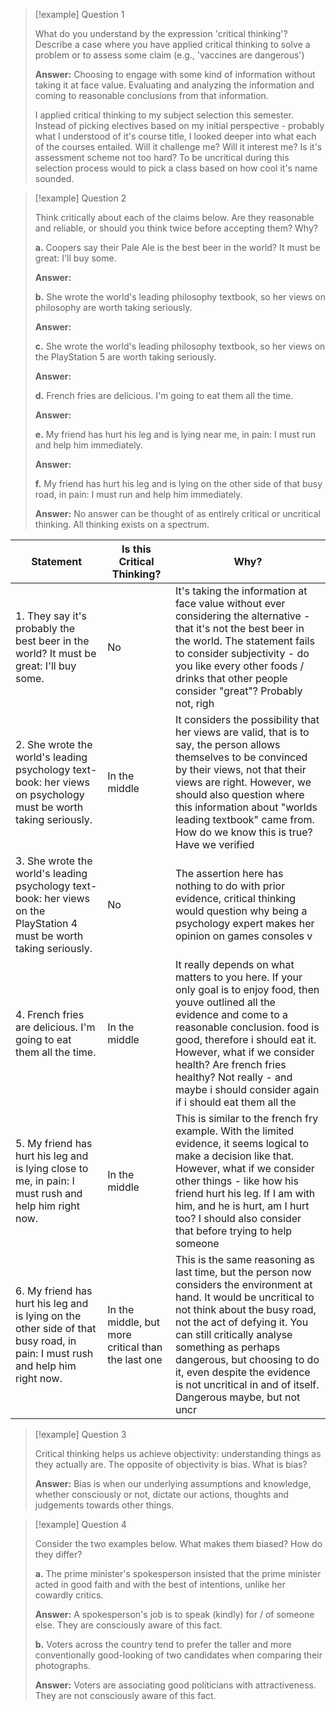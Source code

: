> [!example] Question 1
> 
> What do you understand by the expression 'critical thinking'? Describe a case where you have applied critical thinking to solve a problem or to assess some claim (e.g., 'vaccines are dangerous')
> 
> **Answer:** Choosing to engage with some kind of information without taking it at face value. Evaluating and analyzing the information and coming to reasonable conclusions from that information. 
> 
> I applied critical thinking to my subject selection this semester. Instead of picking electives based on my initial perspective - probably what I understood of it's course title, I looked deeper into what each of the courses entailed. Will it challenge me? Will it interest me? Is it's assessment scheme not too hard? To be uncritical during this selection process would to pick a class based on how cool it's name sounded.

> [!example] Question 2
> 
> Think critically about each of the claims below. Are they reasonable and reliable, or should you think twice before accepting them? Why?
> 
> **a.** Coopers say their Pale Ale is the best beer in the world? It must be great: I'll buy some.
> 
> **Answer:**
> 
> **b.** She wrote the world's leading philosophy textbook, so her views on philosophy are worth taking seriously.
> 
> **Answer:**
> 
> **c.** She wrote the world's leading philosophy textbook, so her views on the PlayStation 5 are worth taking seriously.
> 
> **Answer:**
> 
> **d.** French fries are delicious. I'm going to eat them all the time.
> 
> **Answer:**
> 
> **e.** My friend has hurt his leg and is lying near me, in pain: I must run and help him immediately.
> 
> **Answer:**
> 
> **f.** My friend has hurt his leg and is lying on the other side of that busy road, in pain: I must run and help him immediately.
> 
> **Answer:** No answer can be thought of as entirely critical or uncritical thinking. All thinking exists on a spectrum. 

| Statement                                                                                                                    | Is this Critical Thinking?                         | Why?                                                                                                                                                                                                                                                                                                                                                                                                                                                                                                                                                                                                                                                                                                                                                                                                                                                                                                                                 |
| ---------------------------------------------------------------------------------------------------------------------------- | -------------------------------------------------- | ------------------------------------------------------------------------------------------------------------------------------------------------------------------------------------------------------------------------------------------------------------------------------------------------------------------------------------------------------------------------------------------------------------------------------------------------------------------------------------------------------------------------------------------------------------------------------------------------------------------------------------------------------------------------------------------------------------------------------------------------------------------------------------------------------------------------------------------------------------------------------------------------------------------------------------ |
| 1. They say it's probably the best beer in the world? It must be great: I'll buy some.                                       | No                                                 | It's taking the information at face value without ever considering the alternative - that it's not the best beer in the world. The statement fails to consider subjectivity - do you like every other foods / drinks that other people consider "great"? Probably not, righ                                                                                                                                                                                                                                                                                                                                                                                                                                                                                                                                                                                                                                                          |
| 2. She wrote the world's leading psychology text-book: her views on psychology must be worth taking seriously.               | In the middle                                      | It considers the possibility that her views are valid, that is to say, the person allows themselves to be convinced by their views, not that their views are right. However, we should also question where this information about "worlds leading textbook" came from. How do we know this is true? Have we verified                                                                                                                                                                                                                                                                                                                                                                                                                                                                                                                                                                                                                 |
| 3. She wrote the world's leading psychology text-book: her views on the PlayStation 4 must be worth taking seriously.        | No                                                 | The assertion here has nothing to do with prior evidence, critical thinking would question why being a psychology expert makes her opinion on games consoles v                                                                                                                                                                                                                                                                                                                                                                                                                                                                                                                                                                                                                                                                                                                                                                       |
| 4. French fries are delicious. I'm going to eat them all the time.                                                           | In the middle                                      | It really depends on what matters to you here. If your only goal is to enjoy food, then youve outlined all the evidence and come to a reasonable conclusion. food is good, therefore i should eat it. However, what if we consider health? Are french fries healthy? Not really - and maybe i should consider again if i should eat them all the                                                                                                                                                                                                                                                                                                                                                                                                                                                                                                                                                                                     |
| 5. My friend has hurt his leg and is lying close to me, in pain: I must rush and help him right now.                         | In the middle                                      | This is similar to the french fry example. With the limited evidence, it seems logical to make a decision like that. However, what if we consider other things - like how his friend hurt his leg. If I am with him, and he is hurt, am I hurt too? I should also consider that before trying to help someone                                                                                                                                                                                                                                                                                                                                                                                                                                                                                                                                                                                                                        |
| 6. My friend has hurt his leg and is lying on the other side of that busy road, in pain: I must rush and help him right now. | In the middle, but more critical than the last one | This is the same reasoning as last time, but the person now considers the environment at hand. It would be uncritical to not think about the busy road, not the act of defying it. You can still critically analyse something as perhaps dangerous, but choosing to do it, even despite the evidence is not uncritical in and of itself. Dangerous maybe, but not uncr                                                                                                                                                                                                                                                                                                                                                                                                                                                                                                                                                               |


> [!example] Question 3
> 
> Critical thinking helps us achieve objectivity: understanding things as they actually are. The opposite of objectivity is bias. What is bias?
> 
> **Answer:** Bias is when our underlying assumptions and knowledge, whether consciously or not, dictate our actions, thoughts and judgements towards other things. 

> [!example] Question 4
> 
> Consider the two examples below. What makes them biased? How do they differ?
> 
> **a.** The prime minister's spokesperson insisted that the prime minister acted in good faith and with the best of intentions, unlike her cowardly critics.
> 
> 
> 
> **Answer:** A spokesperson's job is to speak (kindly) for / of someone else. They are consciously aware of this fact. 
> 
> **b.** Voters across the country tend to prefer the taller and more conventionally good-looking of two candidates when comparing their photographs.
> 
> **Answer:** Voters are associating good politicians with attractiveness. They are not consciously aware of this fact. 


